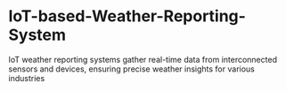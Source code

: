 # IoT-based-Weather-Reporting-System
IoT weather reporting systems gather real-time data from interconnected sensors and devices, ensuring precise weather insights for various industries
